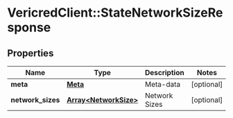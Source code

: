 # VericredClient::StateNetworkSizeResponse

## Properties
Name | Type | Description | Notes
------------ | ------------- | ------------- | -------------
**meta** | [**Meta**](Meta.md) | Meta-data | [optional] 
**network_sizes** | [**Array&lt;NetworkSize&gt;**](NetworkSize.md) | Network Sizes | [optional] 


